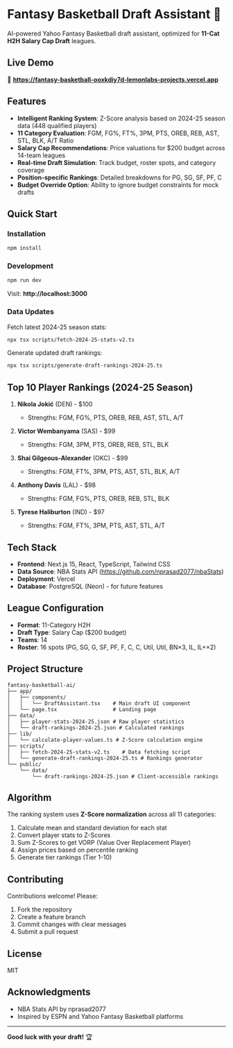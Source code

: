 # Fantasy Basketball Draft Assistant 🏀

AI-powered Yahoo Fantasy Basketball draft assistant, optimized for **11-Cat H2H Salary Cap Draft** leagues.

## Live Demo

🔗 **https://fantasy-basketball-ooxkdiy7d-lemonlabs-projects.vercel.app**

## Features

- **Intelligent Ranking System**: Z-Score analysis based on 2024-25 season data (448 qualified players)
- **11 Category Evaluation**: FGM, FG%, FT%, 3PM, PTS, OREB, REB, AST, STL, BLK, A/T Ratio
- **Salary Cap Recommendations**: Price valuations for $200 budget across 14-team leagues
- **Real-time Draft Simulation**: Track budget, roster spots, and category coverage
- **Position-specific Rankings**: Detailed breakdowns for PG, SG, SF, PF, C
- **Budget Override Option**: Ability to ignore budget constraints for mock drafts

## Quick Start

### Installation

```bash
npm install
```

### Development

```bash
npm run dev
```

Visit: **http://localhost:3000**

### Data Updates

Fetch latest 2024-25 season stats:

```bash
npx tsx scripts/fetch-2024-25-stats-v2.ts
```

Generate updated draft rankings:

```bash
npx tsx scripts/generate-draft-rankings-2024-25.ts
```

## Top 10 Player Rankings (2024-25 Season)

1. **Nikola Jokić** (DEN) - $100
   - Strengths: FGM, FG%, PTS, OREB, REB, AST, STL, A/T

2. **Victor Wembanyama** (SAS) - $99
   - Strengths: FGM, 3PM, PTS, OREB, REB, STL, BLK

3. **Shai Gilgeous-Alexander** (OKC) - $99
   - Strengths: FGM, FT%, 3PM, PTS, AST, STL, BLK, A/T

4. **Anthony Davis** (LAL) - $98
   - Strengths: FGM, FG%, PTS, OREB, REB, STL, BLK

5. **Tyrese Haliburton** (IND) - $97
   - Strengths: FGM, FT%, 3PM, PTS, AST, STL, A/T

## Tech Stack

- **Frontend**: Next.js 15, React, TypeScript, Tailwind CSS
- **Data Source**: NBA Stats API (https://github.com/nprasad2077/nbaStats)
- **Deployment**: Vercel
- **Database**: PostgreSQL (Neon) - for future features

## League Configuration

- **Format**: 11-Category H2H
- **Draft Type**: Salary Cap ($200 budget)
- **Teams**: 14
- **Roster**: 16 spots (PG, SG, G, SF, PF, F, C, C, Util, Util, BN×3, IL, IL+×2)

## Project Structure

```
fantasy-basketball-ai/
├── app/
│   ├── components/
│   │   └── DraftAssistant.tsx    # Main draft UI component
│   └── page.tsx                  # Landing page
├── data/
│   ├── player-stats-2024-25.json # Raw player statistics
│   └── draft-rankings-2024-25.json # Calculated rankings
├── lib/
│   └── calculate-player-values.ts # Z-Score calculation engine
├── scripts/
│   ├── fetch-2024-25-stats-v2.ts    # Data fetching script
│   └── generate-draft-rankings-2024-25.ts # Rankings generator
└── public/
    └── data/
        └── draft-rankings-2024-25.json # Client-accessible rankings
```

## Algorithm

The ranking system uses **Z-Score normalization** across all 11 categories:

1. Calculate mean and standard deviation for each stat
2. Convert player stats to Z-Scores
3. Sum Z-Scores to get VORP (Value Over Replacement Player)
4. Assign prices based on percentile ranking
5. Generate tier rankings (Tier 1-10)

## Contributing

Contributions welcome! Please:
1. Fork the repository
2. Create a feature branch
3. Commit changes with clear messages
4. Submit a pull request

## License

MIT

## Acknowledgments

- NBA Stats API by nprasad2077
- Inspired by ESPN and Yahoo Fantasy Basketball platforms

---

**Good luck with your draft!** 🏆
